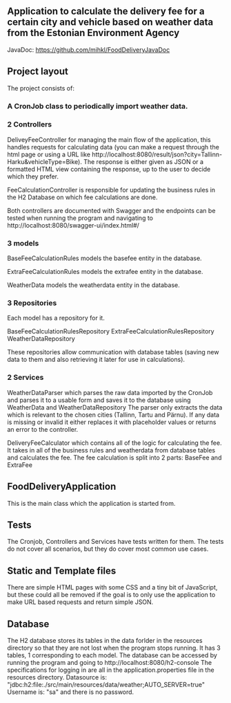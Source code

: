 ## Application to calculate the delivery fee for a certain city and vehicle based on weather data from the Estonian Environment Agency
JavaDoc: https://github.com/mihkl/FoodDeliveryJavaDoc

## Project layout
The project consists of:

### A CronJob class to periodically import weather data.

### 2 Controllers
DeliveyFeeController for managing the main flow of the application, this handles requests for calculating data (you can make a request through the html page or using a URL like http://localhost:8080/result/json?city=Tallinn-Harku&vehicleType=Bike).
The response is either given as JSON or a formatted HTML view containing the response, up to the user to decide which they prefer.

FeeCalculationController is responsible for updating the business rules in the H2 Database on which fee calculations are done.

Both controllers are documented with Swagger and the endpoints can be tested when running the program and navigating to http://localhost:8080/swagger-ui/index.html#/

### 3 models
BaseFeeCalculationRules models the basefee entity in the database.

ExtraFeeCalculationRules models the extrafee entity in the database.

WeatherData models the weatherdata entity in the database.

### 3 Repositories
Each model has a repository for it.

BaseFeeCalculationRulesRepository
ExtraFeeCalculationRulesRepository
WeatherDataRepository

These repositories allow communication with database tables (saving new data to them and also retrieving it later for use in calculations).

### 2 Services

WeatherDataParser which parses the raw data imported by the CronJob and parses it to a usable form and saves it to the database using WeatherData and WeatherDataRepository
The parser only extracts the data which is relevant to the chosen cities (Tallinn, Tartu and Pärnu).
If any data is missing or invalid it either replaces it with placeholder values or returns an error to the controller.

DeliveryFeeCalculator which contains all of the logic for calculating the fee. It takes in all of the business rules and weatherdata from database tables and calculates the fee.
The fee calculation is split into 2 parts:
BaseFee and ExtraFee

## FoodDeliveryApplication
This is the main class which the application is started from.

## Tests
The Cronjob, Controllers and Services have tests written for them. The tests do not cover all scenarios, but they do cover most common use cases.

## Static and Template files
There are simple HTML pages with some CSS and a tiny bit of JavaScript, but these could all be removed if the goal is to only use the application to make URL based requests and return simple JSON.

## Database
The H2 database stores its tables in the data forlder in the resources directory so that they are not lost when the program stops running.
It has 3 tables, 1 corresponding to each model.
The database can be accessed by running the program and going to http://localhost:8080/h2-console
The specifications for logging in are all in the application.properties file in the resources directory.
Datasource is: "jdbc:h2:file:./src/main/resources/data/weather;AUTO_SERVER=true"
Username is: "sa" and there is no password.
